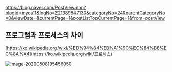 https://blog.naver.com/PostView.nhn?blogId=myca11&logNo=221389847130&categoryNo=24&parentCategoryNo=0&viewDate=&currentPage=1&postListTopCurrentPage=1&from=postView

## 프로그램과 프로세스의 차이

[https://ko.wikipedia.org/wiki/%ED%94%84%EB%A1%9C%EC%84%B8%EC%8A%A4](https://ko.wikipedia.org/wiki/프로세스)

![image-20200508195456050](C:\Users\GiEun\AppData\Roaming\Typora\typora-user-images\image-20200508195456050.png)